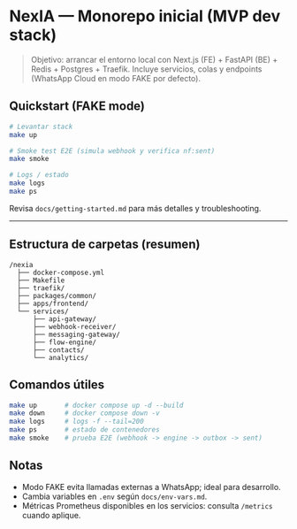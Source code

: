 ﻿# NexIA — Monorepo inicial (MVP dev stack)

> Objetivo: arrancar el entorno local con Next.js (FE) + FastAPI (BE) + Redis + Postgres + Traefik. Incluye servicios, colas y endpoints (WhatsApp Cloud en modo FAKE por defecto).

## Quickstart (FAKE mode)

```bash
# Levantar stack
make up

# Smoke test E2E (simula webhook y verifica nf:sent)
make smoke

# Logs / estado
make logs
make ps
```

Revisa `docs/getting-started.md` para más detalles y troubleshooting.

---

## Estructura de carpetas (resumen)

```
/nexia
  ├── docker-compose.yml
  ├── Makefile
  ├── traefik/
  ├── packages/common/
  ├── apps/frontend/
  └── services/
      ├── api-gateway/
      ├── webhook-receiver/
      ├── messaging-gateway/
      ├── flow-engine/
      ├── contacts/
      └── analytics/
```

## Comandos útiles

```bash
make up       # docker compose up -d --build
make down     # docker compose down -v
make logs     # logs -f --tail=200
make ps       # estado de contenedores
make smoke    # prueba E2E (webhook -> engine -> outbox -> sent)
```

## Notas
- Modo FAKE evita llamadas externas a WhatsApp; ideal para desarrollo.
- Cambia variables en `.env` según `docs/env-vars.md`.
- Métricas Prometheus disponibles en los servicios: consulta `/metrics` cuando aplique.
